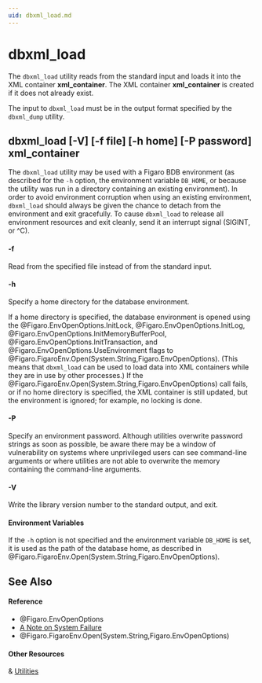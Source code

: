 ```yaml
---
uid: dbxml_load.md
---
```


# dbxml_load

The `dbxml_load` utility reads from the standard input and loads it into the XML container **xml_container**. The XML container **xml_container** is created if it does not already exist.


The input to `dbxml_load` must be in the output format specified by the `dbxml_dump` utility.

## dbxml_load [-V] [-f file] [-h home] [-P password] xml_container

The `dbxml_load` utility may be used with a Figaro BDB environment (as described for the `-h` option, the environment variable `DB_HOME`, or because the utility was run in a directory containing an existing environment). In order to avoid environment corruption when using an existing environment, `dbxml_load` should always be given the chance to detach from the environment and exit gracefully. To cause `dbxml_load` to release all environment resources and exit cleanly, send it an interrupt signal (SIGINT, or ^C).



#### -f

Read from the specified file instead of from the standard input.



#### -h

Specify a home directory for the database environment.


If a home directory is specified, the database environment is opened using the @Figaro.EnvOpenOptions.InitLock, @Figaro.EnvOpenOptions.InitLog, @Figaro.EnvOpenOptions.InitMemoryBufferPool, @Figaro.EnvOpenOptions.InitTransaction, and @Figaro.EnvOpenOptions.UseEnvironment flags to @Figaro.FigaroEnv.Open(System.String,Figaro.EnvOpenOptions). (This means that `dbxml_load` can be used to load data into XML containers while they are in use by other processes.) If the @Figaro.FigaroEnv.Open(System.String,Figaro.EnvOpenOptions) call fails, or if no home directory is specified, the XML container is still updated, but the environment is ignored; for example, no locking is done.



#### -P

Specify an environment password. Although utilities overwrite password strings as soon as possible, be aware there may be a window of vulnerability on systems where unprivileged users can see command-line arguments or where utilities are not able to overwrite the memory containing the command-line arguments.



#### -V

Write the library version number to the standard output, and exit.



#### Environment Variables

If the `-h` option is not specified and the environment variable `DB_HOME` is set, it is used as the path of the database home, as described in @Figaro.FigaroEnv.Open(System.String,Figaro.EnvOpenOptions).

## See Also


#### Reference
* @Figaro.EnvOpenOptions
* [A Note on System Failure](xref:a-note-on-system-failure.md)
* @Figaro.FigaroEnv.Open(System.String,Figaro.EnvOpenOptions)

#### Other Resources
& [Utilities](xref:utilities.md)